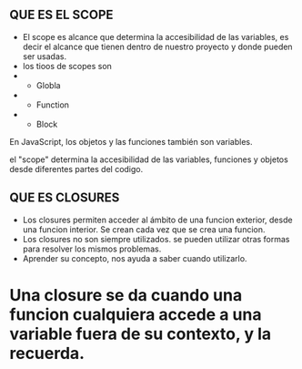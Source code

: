 ## QUE ES EL SCOPE ##

- El scope es alcance que determina la accesibilidad de las variables, es decir el alcance que tienen dentro de nuestro proyecto y donde pueden ser usadas.
- los tioos de scopes son
- - Globla
- - Function
- - Block

En JavaScript, los objetos y las funciones también son variables. 

el "scope" determina la accesibilidad de las variables, funciones y objetos desde diferentes partes del codigo.

## QUE ES CLOSURES ##

 - Los closures permiten acceder al ámbito de una funcion exterior, desde una funcion interior. Se crean cada vez que se crea una funcion.
 - Los closures no son siempre utilizados. se pueden utilizar otras formas para resolver los mismos problemas.
 - Aprender su concepto, nos ayuda a saber cuando utilizarlo.

 # Una closure se da cuando una funcion cualquiera accede a una variable fuera de su contexto, y la recuerda.

 


